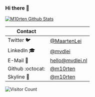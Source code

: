 ### Hi there 👋
[![M10rten Github Stats](https://github-readme-stats.vercel.app/api?username=m10rten&count_private=true&show_icons=true&theme=github_dark)](https://github.com/m10rten)
<!-- <a href="#">
  <img style="width:100%;" src="https://raw.githubusercontent.com/m10rten/m10rten/main/banner.png" title="m10rten" alt="profile banner" />
</a> -->
| Contact | |
| -- | -- |
| Twitter   🐦| [@MaartenLei](https://twitter.com/MaartenLei) |
| LinkedIn  🎓| [@mvdlei](https://www.linkedin.com/in/mvdlei) |
| E-Mail    📧| [hello@mvdlei.nl](mailto:hello@mvdlei.nl) |
| Github :octocat:| [@m10rten](https://github.com/m10rten) |
| Skyline   🌃| [@m10rten](https://skyline.github.com/m10rten/) |

![Visitor Count](https://profile-counter.glitch.me/m10rten/count.svg)

